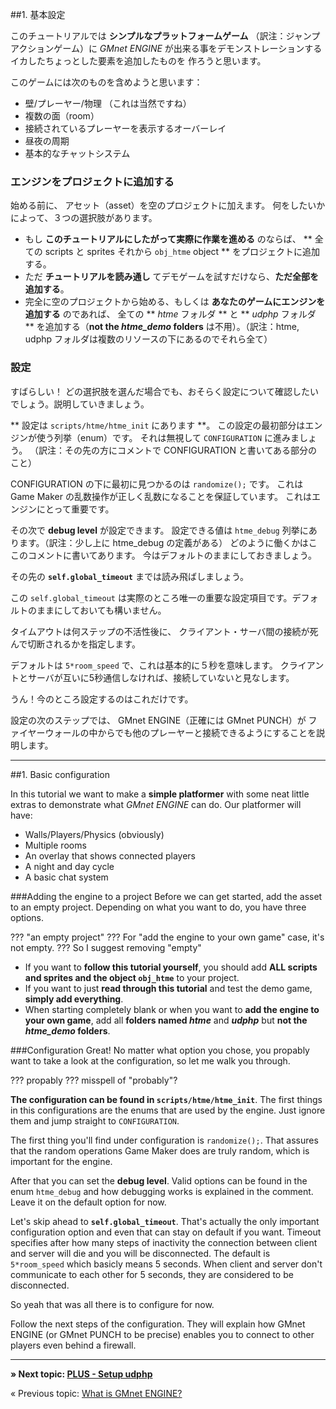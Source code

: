 ##1. 基本設定

このチュートリアルでは **シンプルなプラットフォームゲーム** （訳注：ジャンプアクションゲーム）に
*GMnet ENGINE* が出来る事をデモンストレーションするイカしたちょっとした要素を追加したものを
作ろうと思います。

このゲームには次のものを含めようと思います：

* 壁/プレーヤー/物理 （これは当然ですね）
* 複数の面（room）
* 接続されているプレーヤーを表示するオーバーレイ
* 昼夜の周期
* 基本的なチャットシステム


### エンジンをプロジェクトに追加する

始める前に、
アセット（asset）を空のプロジェクトに加えます。
何をしたいかによって、３つの選択肢があります。

* もし **このチュートリアルにしたがって実際に作業を進める** のならば、 ** 全ての scripts と sprites それから ``obj_htme`` object ** をプロジェクトに追加する。
* ただ **チュートリアルを読み通し** てデモゲームを試すだけなら、**ただ全部を追加する**。
* 完全に空のプロジェクトから始める、もしくは **あなたのゲームにエンジンを追加する** のであれば、
全ての ** *htme* フォルダ ** と ** *udphp* フォルダ ** を追加する（**not the *htme_demo* folders** は不用）。（訳注：htme, udphp フォルダは複数のリソースの下にあるのでそれら全て）


### 設定

すばらしい！
どの選択肢を選んだ場合でも、おそらく設定について確認したいでしょう。説明していきましょう。

** 設定は ``scripts/htme/htme_init`` にあります **。
この設定の最初部分はエンジンが使う列挙（enum）です。
それは無視して ``CONFIGURATION`` に進みましょう。
（訳注：その先の方にコメントで CONFIGURATION と書いてある部分のこと）

CONFIGURATION の下に最初に見つかるのは ``randomize();`` です。
これは Game Maker の乱数操作が正しく乱数になることを保証しています。
これはエンジンにとって重要です。

その次で **debug level** が設定できます。
設定できる値は ``htme_debug`` 列挙にあります。（訳注：少し上に htme_debug の定義がある）
どのように働くかはここのコメントに書いてあります。
今はデフォルトのままにしておきましょう。

その先の **``self.global_timeout``** までは読み飛ばしましょう。

この ``self.global_timeout`` は実際のところ唯一の重要な設定項目です。デフォルトのままにしておいても構いません。

タイムアウトは何ステップの不活性後に、
クライアント・サーバ間の接続が死んで切断されるかを指定します。

デフォルトは ``5*room_speed`` で、これは基本的に５秒を意味します。
クライアントとサーバが互いに5秒通信しなければ、接続していないと見なします。

うん！今のところ設定するのはこれだけです。

設定の次のステップでは、
GMnet ENGINE（正確には GMnet PUNCH）が
ファイヤーウォールの中からでも他のプレーヤーと接続できるようにすることを説明します。

---

##1. Basic configuration

In this tutorial we want to make a **simple platformer** with some neat little extras to demonstrate what *GMnet ENGINE* can do.
Our platformer will have:

* Walls/Players/Physics (obviously)
* Multiple rooms
* An overlay that shows connected players
* A night and day cycle
* A basic chat system

###Adding the engine to a project
Before we can get started, add the asset to an empty project. Depending on what you want to do, you have three options.

??? "an empty project"
??? For "add the engine to your own game" case, it's not empty.
??? So I suggest removing "empty"
 
* If you want to **follow this tutorial yourself**, you should add **ALL scripts and sprites and the object ``obj_htme``** to your project.  
* If you want to just **read through this tutorial** and test the demo game, **simply add everything**. 
* When starting completely blank or when you want to **add the engine to your own game**, add all **folders named *htme*** and ***udphp*** but **not the *htme_demo* folders**.

###Configuration
Great! No matter what option you chose, you propably want to take a look at the configuration, so let me walk you through.

??? propably
??? misspell of "probably"?

**The configuration can be found in ``scripts/htme/htme_init``**. The first things in this configurations are the enums that are used by the engine. Just ignore them and jump straight to ``CONFIGURATION``.

The first thing you'll find under configuration is ``randomize();``. That assures that the random operations Game Maker does are truly random, which is important for the engine.

After that you can set the **debug level**. Valid options can be found in the enum ``htme_debug`` and how debugging works is explained in the comment. Leave it on the default option for now.

Let's skip ahead to **``self.global_timeout``**. That's actually the only important configuration option and even that can stay on default if you want. Timeout specifies after how many steps of inactivity the connection between client and server will die and you will be disconnected. The default is ``5*room_speed`` which basicly means 5 seconds. When client and server don't communicate to each other for 5 seconds, they are considered to be disconnected.

So yeah that was all there is to configure for now.  

Follow the next steps of the configuration. They will explain how GMnet ENGINE (or GMnet PUNCH to be precise) enables you to connect to other players even behind a firewall.

---

**» Next topic: [PLUS - Setup udphp](tutorial/2_udphp1)**

« Previous topic: [What is GMnet ENGINE?](tutorial/0_whatishtme)
